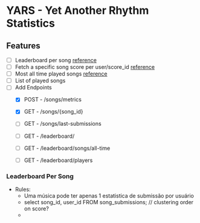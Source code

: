 # YARS - Yet Another Rhythm Statistics 


## Features

- [ ] Leaderboard per song [reference](https://clonehero.scorespy.online/leaderboards/95FD6F3E703C10437E882698004F3B01)
- [ ] Fetch a specific song score per user/score_id [reference](https://clonehero.scorespy.online/staticAssets/GeneratedSubmissions/2217413554242461101.png?t=1664089648)
- [ ] Most all time played songs [reference](https://clonehero.scorespy.online/api/v1/public/homeFeed)
- [ ] List of played songs
- [ ] Add Endpoints
  - [x] POST - /songs/metrics 
  - [x] GET - /songs/{song_id}
  - [ ] GET - /songs/last-submissions
  - [ ] GET - /leaderboard/
  - [ ] GET - /leaderboard/songs/all-time
  - [ ] GET - /leaderboard/players


### Leaderboard Per Song

* Rules:
  * Uma música pode ter apenas 1 estatistica de submissão por usuário
  * select song_id, user_id FROM song_submissions; // clustering order on score?
  * 